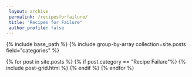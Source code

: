 ```yaml
---
 layout: archive
 permalink: /recipesforfailure/
 title: "Recipes for Failure"
 author_profile: false
---
```


{% include base_path %}
{% include group-by-array collection=site.posts field="categories" %}

{% for post in site.posts %}
  {% if post.category == "Recipe Failure"%}
    {% include post-grid.html %}
  {% endif %}
{% endfor %}
